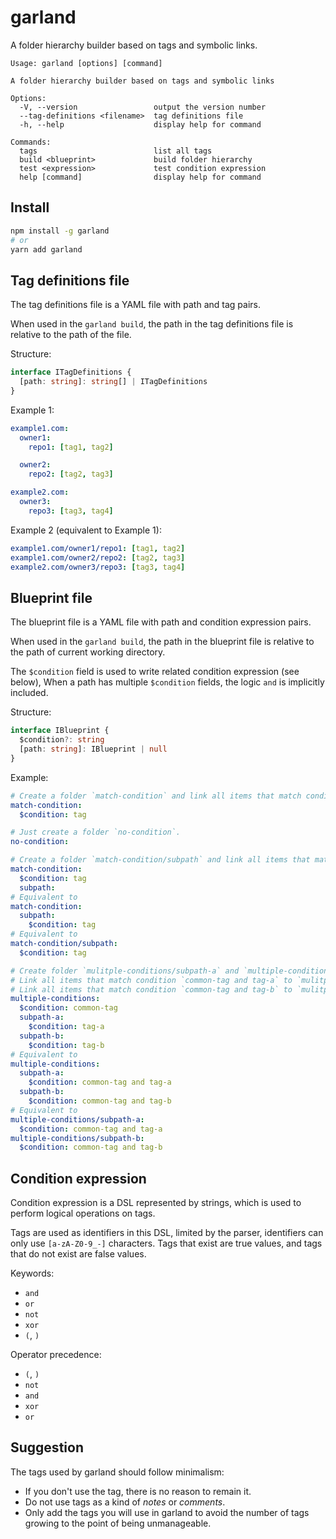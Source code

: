 # garland
A folder hierarchy builder based on tags and symbolic links.

```
Usage: garland [options] [command]

A folder hierarchy builder based on tags and symbolic links

Options:
  -V, --version                 output the version number
  --tag-definitions <filename>  tag definitions file
  -h, --help                    display help for command

Commands:
  tags                          list all tags
  build <blueprint>             build folder hierarchy
  test <expression>             test condition expression
  help [command]                display help for command
```

## Install
```sh
npm install -g garland
# or
yarn add garland
```

## Tag definitions file
The tag definitions file is a YAML file with path and tag pairs.

When used in the `garland build`,
the path in the tag definitions file is relative to the path of the file.

Structure:
```ts
interface ITagDefinitions {
  [path: string]: string[] | ITagDefinitions
}
```

Example 1:
```yaml
example1.com:
  owner1:
    repo1: [tag1, tag2]

  owner2:
    repo2: [tag2, tag3]

example2.com:
  owner3:
    repo3: [tag3, tag4]
```

Example 2 (equivalent to Example 1):
```yaml
example1.com/owner1/repo1: [tag1, tag2]
example1.com/owner2/repo2: [tag2, tag3]
example2.com/owner3/repo3: [tag3, tag4]
```

## Blueprint file
The blueprint file is a YAML file with path and condition expression pairs.

When used in the `garland build`,
the path in the blueprint file is relative to the path of current working directory.

The `$condition` field is used to write related condition expression (see below),
When a path has multiple `$condition` fields,
the logic `and` is implicitly included.

Structure:
```ts
interface IBlueprint {
  $condition?: string
  [path: string]: IBlueprint | null
}
```

Example:
```yaml
# Create a folder `match-condition` and link all items that match condition `tag` there.
match-condition:
  $condition: tag

# Just create a folder `no-condition`.
no-condition:

# Create a folder `match-condition/subpath` and link all items that match condition `tag` there.
match-condition:
  $condition: tag
  subpath:
# Equivalent to 
match-condition:
  subpath:
    $condition: tag
# Equivalent to 
match-condition/subpath:
  $condition: tag

# Create folder `mulitple-conditions/subpath-a` and `multiple-conditions/subpath-b`.
# Link all items that match condition `common-tag and tag-a` to `mulitple-conditions/subpath-a`.
# Link all items that match condition `common-tag and tag-b` to `mulitple-conditions/subpath-b`.
multiple-conditions:
  $condition: common-tag
  subpath-a:
    $condition: tag-a
  subpath-b:
    $condition: tag-b
# Equivalent to 
multiple-conditions:
  subpath-a:
    $condition: common-tag and tag-a
  subpath-b:
    $condition: common-tag and tag-b
# Equivalent to 
multiple-conditions/subpath-a:
  $condition: common-tag and tag-a
multiple-conditions/subpath-b:
  $condition: common-tag and tag-b
```

## Condition expression
Condition expression is a DSL represented by strings,
which is used to perform logical operations on tags.

Tags are used as identifiers in this DSL,
limited by the parser,
identifiers can only use `[a-zA-Z0-9_-]` characters.
Tags that exist are true values,
and tags that do not exist are false values.

Keywords:
- `and`
- `or`
- `not`
- `xor`
- `(`, `)`

Operator precedence:
- `(`, `)`
- `not`
- `and`
- `xor`
- `or`

## Suggestion
The tags used by garland should follow minimalism:
- If you don't use the tag, there is no reason to remain it.
- Do not use tags as a kind of *notes* or *comments*.
- Only add the tags you will use in garland to avoid the number of tags growing to the point of being unmanageable.
